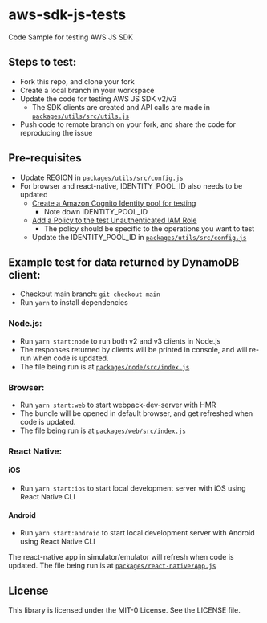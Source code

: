# aws-sdk-js-tests

Code Sample for testing AWS JS SDK

## Steps to test:

- Fork this repo, and clone your fork
- Create a local branch in your workspace
- Update the code for testing AWS JS SDK v2/v3
  - The SDK clients are created and API calls are made in [`packages/utils/src/utils.js`](./packages/utils/src/utils.js)
- Push code to remote branch on your fork, and share the code for reproducing the issue

## Pre-requisites

- Update REGION in [`packages/utils/src/config.js`](./packages/utils/src/config.js)
- For browser and react-native, IDENTITY_POOL_ID also needs to be updated
  - [Create a Amazon Cognito Identity pool for testing](https://docs.aws.amazon.com/sdk-for-javascript/v2/developer-guide/getting-started-browser.html#getting-started-browser-create-identity-pool)
    - Note down IDENTITY_POOL_ID
  - [Add a Policy to the test Unauthenticated IAM Role](https://docs.aws.amazon.com/sdk-for-javascript/v2/developer-guide/getting-started-browser.html#getting-started-browser-iam-role)
    - The policy should be specific to the operations you want to test
  - Update the IDENTITY_POOL_ID in [`packages/utils/src/config.js`](./packages/utils/src/config.js)

## Example test for data returned by DynamoDB client:

- Checkout main branch: `git checkout main`
- Run `yarn` to install dependencies

### Node.js:

- Run `yarn start:node` to run both v2 and v3 clients in Node.js
- The responses returned by clients will be printed in console, and will re-run when code is updated.
- The file being run is at [`packages/node/src/index.js`](./packages/node/src/index.js)

### Browser:

- Run `yarn start:web` to start webpack-dev-server with HMR
- The bundle will be opened in default browser, and get refreshed when code is updated.
- The file being run is at [`packages/web/src/index.js`](./packages/web/src/index.js)

### React Native:

#### iOS

- Run `yarn start:ios` to start local development server with iOS using React Native CLI

#### Android

- Run `yarn start:android` to start local development server with Android using React Native CLI

The react-native app in simulator/emulator will refresh when code is updated.
The file being run is at [`packages/react-native/App.js`](./packages/react-native/App.js)

## License

This library is licensed under the MIT-0 License. See the LICENSE file.
